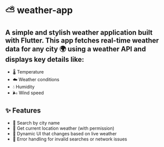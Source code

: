 # ⛅️ weather-app

## A simple and stylish weather application built with Flutter. This app fetches real-time weather data for any city 🌍 using a weather API and displays key details like:
* 🌡️ Temperature
* ☁️ Weather conditions
* 💧 Humidity
* 🌬️ Wind speed

## ✨ Features
* 🔎 Search by city name
* 📍 Get current location weather (with permission)
* 🎨 Dynamic UI that changes based on live weather
* 🚫 Error handling for invalid searches or network issues

